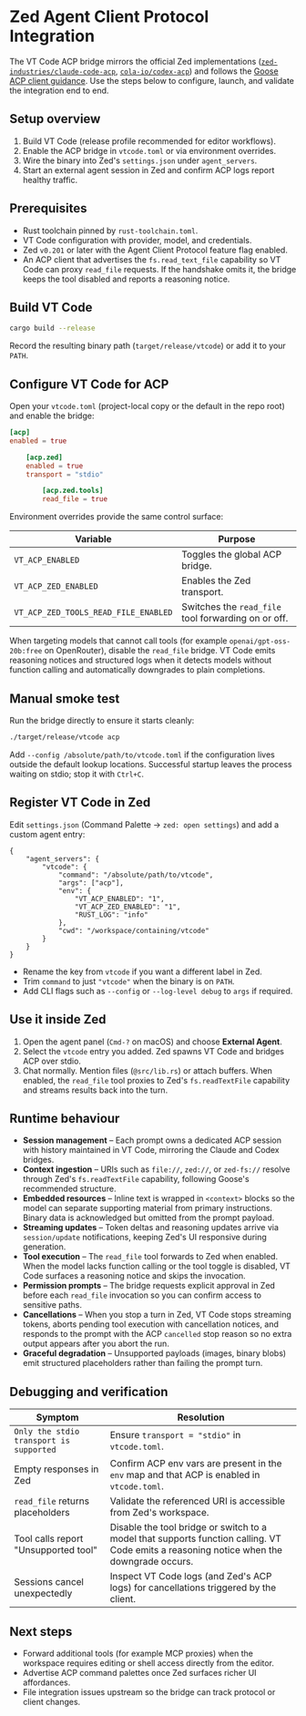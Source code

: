# Zed Agent Client Protocol Integration

The VT Code ACP bridge mirrors the official Zed implementations
([`zed-industries/claude-code-acp`](https://github.com/zed-industries/claude-code-acp),
[`cola-io/codex-acp`](https://github.com/cola-io/codex-acp)) and follows the
[Goose ACP client guidance](https://block.github.io/goose/docs/guides/acp-clients/). Use the steps
below to configure, launch, and validate the integration end to end.

## Setup overview

1. Build VT Code (release profile recommended for editor workflows).
2. Enable the ACP bridge in `vtcode.toml` or via environment overrides.
3. Wire the binary into Zed's `settings.json` under `agent_servers`.
4. Start an external agent session in Zed and confirm ACP logs report healthy traffic.

## Prerequisites

- Rust toolchain pinned by `rust-toolchain.toml`.
- VT Code configuration with provider, model, and credentials.
- Zed `v0.201` or later with the Agent Client Protocol feature flag enabled.
- An ACP client that advertises the `fs.read_text_file` capability so VT Code can proxy
  `read_file` requests. If the handshake omits it, the bridge keeps the tool disabled and reports a
  reasoning notice.

## Build VT Code

```bash
cargo build --release
```

Record the resulting binary path (`target/release/vtcode`) or add it to your `PATH`.

## Configure VT Code for ACP

Open your `vtcode.toml` (project-local copy or the default in the repo root) and enable the bridge:

```toml
[acp]
enabled = true

    [acp.zed]
    enabled = true
    transport = "stdio"

        [acp.zed.tools]
        read_file = true
```

Environment overrides provide the same control surface:

| Variable | Purpose |
| --- | --- |
| `VT_ACP_ENABLED` | Toggles the global ACP bridge. |
| `VT_ACP_ZED_ENABLED` | Enables the Zed transport. |
| `VT_ACP_ZED_TOOLS_READ_FILE_ENABLED` | Switches the `read_file` tool forwarding on or off. |

When targeting models that cannot call tools (for example `openai/gpt-oss-20b:free` on OpenRouter),
disable the `read_file` bridge. VT Code emits reasoning notices and structured logs when it detects
models without function calling and automatically downgrades to plain completions.

## Manual smoke test

Run the bridge directly to ensure it starts cleanly:

```bash
./target/release/vtcode acp
```

Add `--config /absolute/path/to/vtcode.toml` if the configuration lives outside the default lookup
locations. Successful startup leaves the process waiting on stdio; stop it with `Ctrl+C`.

## Register VT Code in Zed

Edit `settings.json` (Command Palette → `zed: open settings`) and add a custom agent entry:

```jsonc
{
    "agent_servers": {
        "vtcode": {
            "command": "/absolute/path/to/vtcode",
            "args": ["acp"],
            "env": {
                "VT_ACP_ENABLED": "1",
                "VT_ACP_ZED_ENABLED": "1",
                "RUST_LOG": "info"
            },
            "cwd": "/workspace/containing/vtcode"
        }
    }
}
```

- Rename the key from `vtcode` if you want a different label in Zed.
- Trim `command` to just `"vtcode"` when the binary is on `PATH`.
- Add CLI flags such as `--config` or `--log-level debug` to `args` if required.

## Use it inside Zed

1. Open the agent panel (`Cmd-?` on macOS) and choose **External Agent**.
2. Select the `vtcode` entry you added. Zed spawns VT Code and bridges ACP over stdio.
3. Chat normally. Mention files (`@src/lib.rs`) or attach buffers. When enabled, the `read_file`
   tool proxies to Zed's `fs.readTextFile` capability and streams results back into the turn.

## Runtime behaviour

- **Session management** – Each prompt owns a dedicated ACP session with history maintained in VT
  Code, mirroring the Claude and Codex bridges.
- **Context ingestion** – URIs such as `file://`, `zed://`, or `zed-fs://` resolve through Zed's
  `fs.readTextFile` capability, following Goose's recommended structure.
- **Embedded resources** – Inline text is wrapped in `<context>` blocks so the model can separate
  supporting material from primary instructions. Binary data is acknowledged but omitted from the
  prompt payload.
- **Streaming updates** – Token deltas and reasoning updates arrive via `session/update`
  notifications, keeping Zed's UI responsive during generation.
- **Tool execution** – The `read_file` tool forwards to Zed when enabled. When the model lacks
  function calling or the tool toggle is disabled, VT Code surfaces a reasoning notice and skips the
  invocation.
- **Permission prompts** – The bridge requests explicit approval in Zed before each `read_file`
  invocation so you can confirm access to sensitive paths.
- **Cancellations** – When you stop a turn in Zed, VT Code stops streaming tokens, aborts pending
  tool execution with cancellation notices, and responds to the prompt with the ACP `cancelled`
  stop reason so no extra output appears after you abort the run.
- **Graceful degradation** – Unsupported payloads (images, binary blobs) emit structured
  placeholders rather than failing the prompt turn.

## Debugging and verification

| Symptom | Resolution |
| --- | --- |
| `Only the stdio transport is supported` | Ensure `transport = "stdio"` in `vtcode.toml`. |
| Empty responses in Zed | Confirm ACP env vars are present in the `env` map and that ACP is enabled in `vtcode.toml`. |
| `read_file` returns placeholders | Validate the referenced URI is accessible from Zed's workspace. |
| Tool calls report "Unsupported tool" | Disable the tool bridge or switch to a model that supports function calling. VT Code emits a reasoning notice when the downgrade occurs. |
| Sessions cancel unexpectedly | Inspect VT Code logs (and Zed's ACP logs) for cancellations triggered by the client. |

## Next steps

- Forward additional tools (for example MCP proxies) when the workspace requires editing or shell
  access directly from the editor.
- Advertise ACP command palettes once Zed surfaces richer UI affordances.
- File integration issues upstream so the bridge can track protocol or client changes.
